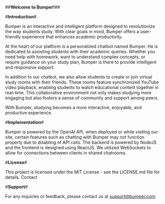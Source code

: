 ##**Welcome to Bumper!**##

#**Introduction**#

Bumper is an interactive and intelligent platform designed to revolutionize the way students study. With clear goals in mind, Bumper offers a user-friendly experience that enhances academic productivity.

At the heart of our platform is a personalized chatbot named Bumper. He is dedicated to assisting students with their academic queries. Whether you need help with homework, want to understand complex concepts, or require guidance on your study plan, Bumper is there to provide intelligent and responsive support.

In addition to our chatbot, we also allow students to create or join virtual study rooms with their friends. These rooms feature synchronized YouTube video playback, enabling students to watch educational content together in real-time. This collaborative environment not only makes studying more engaging but also fosters a sense of community and support among peers.

With Bumper, studying becomes a more interactive, enjoyable, and productive experience.

#**Implementation**#

Bumper is powered by the OpenAI API, when deployed or while visiting our site, certain features such as chatting with Bumper may not function properly due to disabling of API calls. The backend is powered by NodeJS and the frontend is designed using ReactJS. We utilized WebSockets to allow for connections between clients in shared chatrooms.

#**License**#

This project is licensed under the MIT License - see the LICENSE.md file for details.
Contact

#**Support**#

For any inquiries or feedback, please contact us at support@bumper.com.
